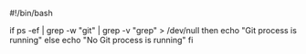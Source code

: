 #!/bin/bash

if ps -ef | grep -w "git" | grep -v "grep" > /dev/null
then
    echo "Git process is running"
else
    echo "No Git process is running"
fi